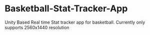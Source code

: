 # Basketball-Stat-Tracker-App
Unity Based Real time Stat tracker app for basketball. Currently only supports 2560x1440 resolution
